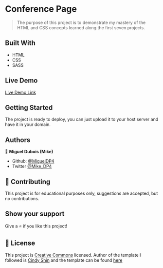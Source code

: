 # Conference Page

> The purpose of this project is to demonstrate my mastery of the HTML and CSS concepts learned along the first seven projects.

## Built With

- HTML
- CSS
- SASS

## Live Demo

[Live Demo Link](https://raw.githack.com/MiguelDP4/capstone-html-css/developing/index.html)

## Getting Started

The project is ready to deploy, you can just upload it to your host server and have it in your domain.

## Authors

👤 **Miguel Dubois (Mike)**

- Github: [@MiguelDP4](https://github.com/MiguelDP4)
- Twitter [@Mike_DP4](https://twitter.com/Mike_DP4)

## 🤝 Contributing

This project is for educational purposes only, suggestions are accepted, but no contributions.

## Show your support

Give a ⭐️ if you like this project!

## 📝 License

This project is [Creative Commons](https://creativecommons.org/licenses/by-nc/4.0/) licensed.
Author of the template I followed is [Cindy Shin](https://www.behance.net/adagio07) and the template can be found [here](https://www.behance.net/gallery/29845175/CC-Global-Summit-2015)
